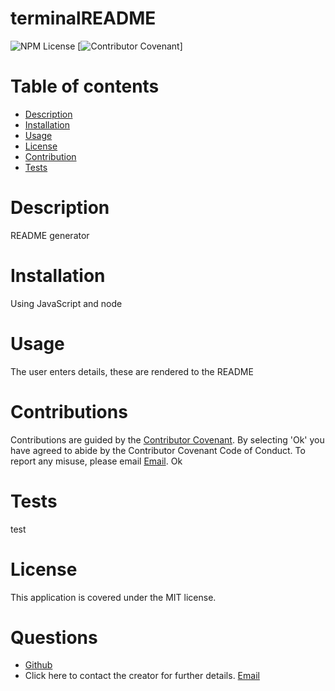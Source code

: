 # terminalREADME
![NPM License](https://img.shields.io/badge/license-MIT-red)
[![Contributor Covenant](https://img.shields.io/badge/Contributor%20Covenant-2.1-4baaaa.svg)]
# Table of contents
* [Description](#description)
* [Installation](#installation)
* [Usage](#usage)
* [License](#license)
* [Contribution](#contributions)
* [Tests](#tests)
# Description 
README generator
# Installation
 Using JavaScript and node
# Usage
 The user enters details, these are rendered to the README
# Contributions
Contributions are guided by the [Contributor Covenant](https://www.contributor-covenant.org/). By selecting 'Ok' you have agreed to abide by the Contributor Covenant Code of Conduct. To report any misuse, please email [Email](mailto:philculling@hotmail.com).
 Ok
# Tests
 test
# License
This application is covered under the MIT license.
# Questions
* [Github](test)
* Click here to contact the creator for further details.
[Email](mailto:philculling@hotmail.com)
